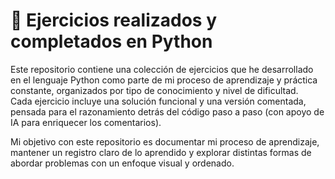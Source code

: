 # 🐍 Ejercicios realizados y completados en Python

Este repositorio contiene una colección de ejercicios que he desarrollado en el lenguaje Python como parte de mi proceso de aprendizaje y práctica constante, organizados por tipo de conocimiento y nivel de dificultad.  
Cada ejercicio incluye una solución funcional y una versión comentada, pensada para el razonamiento detrás del código paso a paso (con apoyo de IA para enriquecer los comentarios).

Mi objetivo con este repositorio es documentar mi proceso de aprendizaje, mantener un registro claro de lo aprendido y explorar distintas formas de abordar problemas con un enfoque visual y ordenado.

